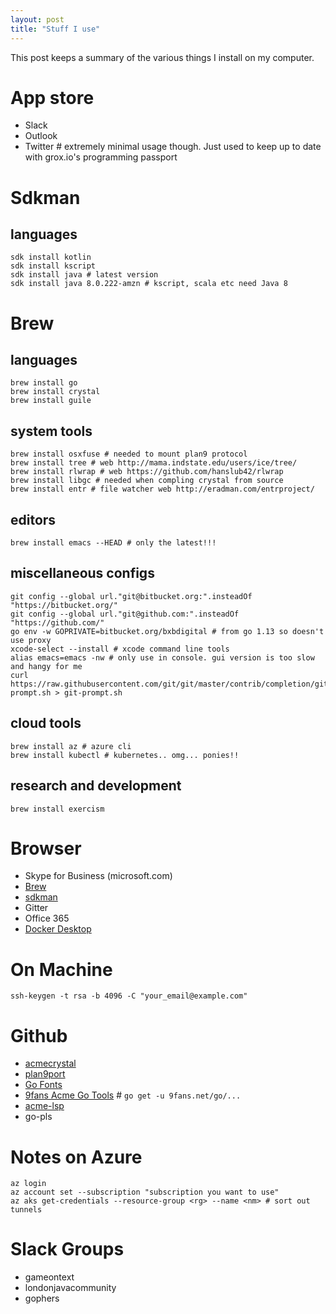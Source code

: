 ```yaml
---
layout: post
title: "Stuff I use"
---
```


This post keeps a summary of the various
things I install on my computer.

# App store

+ Slack
+ Outlook
+ Twitter # extremely minimal usage though. Just used to keep up to date with grox.io's programming passport

# Sdkman

## languages

```
sdk install kotlin 
sdk install kscript
sdk install java # latest version
sdk install java 8.0.222-amzn # kscript, scala etc need Java 8
```

# Brew

## languages

```
brew install go
brew install crystal
brew install guile 
```

## system tools

```
brew install osxfuse # needed to mount plan9 protocol
brew install tree # web http://mama.indstate.edu/users/ice/tree/
brew install rlwrap # web https://github.com/hanslub42/rlwrap
brew install libgc # needed when compling crystal from source
brew install entr # file watcher web http://eradman.com/entrproject/
``` 

## editors

```
brew install emacs --HEAD # only the latest!!!
```

## miscellaneous configs

```
git config --global url."git@bitbucket.org:".insteadOf "https://bitbucket.org/"
git config --global url."git@github.com:".insteadOf "https://github.com/"
go env -w GOPRIVATE=bitbucket.org/bxbdigital # from go 1.13 so doesn't use proxy
xcode-select --install # xcode command line tools
alias emacs=emacs -nw # only use in console. gui version is too slow and hangy for me
curl https://raw.githubusercontent.com/git/git/master/contrib/completion/git-prompt.sh > git-prompt.sh
```

## cloud tools

```
brew install az # azure cli
brew install kubectl # kubernetes.. omg... ponies!!
```

## research and development

```
brew install exercism
```

# Browser

+ Skype for Business (microsoft.com)
+ [Brew](https://brew.sh)
+ [sdkman](https://sdkman.io)
+ Gitter
+ Office 365
+ [Docker Desktop](https://www.docker.com/products/docker-desktop)
# On Machine

```
ssh-keygen -t rsa -b 4096 -C "your_email@example.com"
```


# Github

+ [acmecrystal](https://github.com/ilanpillemer/acmecrystal)
+ [plan9port](https://github.com/9fans/plan9port)
+ [Go Fonts](https://go.googlesource.com/image)
+ [9fans Acme Go Tools](https://github.com/9fans/go) # `go get -u 9fans.net/go/...`
+ [acme-lsp](https://github.com/fhs/acme-lsp)
+ go-pls
# Notes on Azure

```
az login
az account set --subscription "subscription you want to use"
az aks get-credentials --resource-group <rg> --name <nm> # sort out tunnels

```

# Slack Groups

+ gameontext
+ londonjavacommunity
+ gophers









